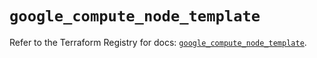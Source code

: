 # `google_compute_node_template`

Refer to the Terraform Registry for docs: [`google_compute_node_template`](https://registry.terraform.io/providers/hashicorp/google/5.45.2/docs/resources/compute_node_template).
